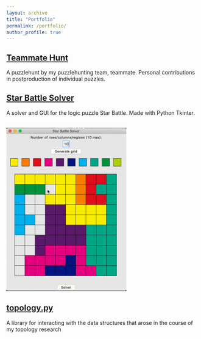 ```yaml
---
layout: archive
title: "Portfolio"
permalink: /portfolio/
author_profile: true
---
```

## [Teammate Hunt](https://teammatehunt.com/) ##

A puzzlehunt by my puzzlehunting team, teammate. Personal contributions in postproduction of individual puzzles.



## [Star Battle Solver](https://www.github.com/dominickjoo/star) ##

A solver and GUI for the logic puzzle Star Battle. Made with Python Tkinter.

<br/><img src='/images/star_battle_sample.gif' width='315' height='427'>



## [topology.py](https://www.github.com/dominickjoo/topology) ##

A library for interacting with the data structures that arose in the course of my topology research

